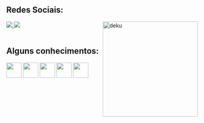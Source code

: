 <body>

  
  <h2> 
   Redes Sociais: 
  </h2> 
  
  <a border-radius:5px href="https://linkedin.com/in/hideki-abe">
    <img src="https://img.shields.io/badge/LinkedIn-0077B5?style=for-the-badge&logo=linkedin&logoColor=white">
  </a>
  
  <a  href="https://www.instagram.com/hide.kii/">
  <img src="https://img.shields.io/badge/Instagram-E4405F?style=for-the-badge&logo=instagram&logoColor=white">
  </a>
  
  
  <img align="right" width="250px" height="250"  src="https://i.imgur.com/Z9bdip0.gif" alt="deku"  width="250" />
  
  <div style="display: inline_block"><br>
      <h2 >
        Alguns conhecimentos: 
      </h2>
      <a href="https://www.oracle.com"><img align="justify"  height=40px src="https://img.shields.io/badge/Java-ED8B00?style=for-the-badge&logo=java&logoColor=white"/></a>
      <a href="https://www.javascript.com/"><img align="justify"  height=40px src="https://img.shields.io/badge/JavaScript-323330?style=for-the-badge&logo=javascript&logoColor=F7DF1E"/><a/>
      <a href="https://www.w3schools.com/css/"><img align="justify"  height=40px src="https://img.shields.io/badge/CSS3-1572B6?style=for-the-badge&logo=css3&logoColor=white" /></a>
      <a href="https://pt.wikipedia.org/wiki/HTML5"><img align="justify"  height=40px src="https://img.shields.io/badge/HTML5-E34F26?style=for-the-badge&logo=html5&logoColor=white"/></a>
      <a href="https://spring.io/"><img align="justify"  height=40px src="https://img.shields.io/badge/Spring-6DB33F?style=for-the-badge&logo=spring&logoColor=white"/></a>
    	
    
</body>
